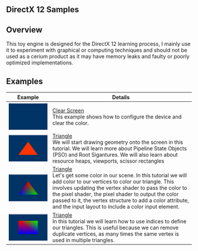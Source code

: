 ##               DirectX 12 Samples
  
</h1>


  ##              



## Overview
This toy engine is designed for the DirectX 12 learning process, I mainly use it to experiment with graphical or computing techniques and should not be used as a cerium product as it may have memory leaks and faulty or poorly optimized implementations.




## Examples


Example | Details
---------|--------
<img src="Screenshots/clearscreen.png" width=380> | [Clear Screen](Src/Samples/Samples/ClearScreen/ClearScreen.cs)<br> This example shows how to configure the device and clear the color.
<img src="Screenshots/pipeline.png" width=380> | [Triangle](Src/Samples/Samples/Triangle/Triangle.cs)<br> We will start drawing geometry onto the screen in this tutorial. We will learn more about Pipeline State Objects (PSO) and Root Sigantures. We will also learn about resource heaps, viewports, scissor rectangles
<img src="Screenshots/vertexbuffer.png" width=380> | [Triangle](Src/Samples/Samples/Triangle/Triangle.cs)<br> Let's get some color in our scene. In this tutorial we will add color to our vertices to color our triangle. This involves updating the vertex shader to pass the color to the pixel shader, the pixel shader to output the color passed to it, the vertex structure to add a color attribute, and the input layout to include a color input element.
<img src="Screenshots/indexbuffer.png" width=380> | [Triangle](Src/Samples/Samples/Triangle/Triangle.cs)<br> In this tutorial we will learn how to use indices to define our triangles. This is useful because we can remove duplicate vertices, as many times the same vertex is used in multiple triangles.
